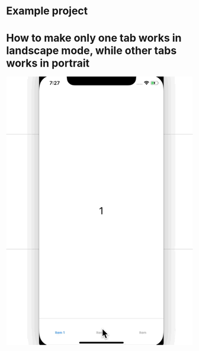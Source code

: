 # Example project
# How to make only one tab works in landscape mode, while other tabs works in portrait
![](https://github.com/funkydevil/SingleTabLandscapeMode/blob/master/demo.gif)
